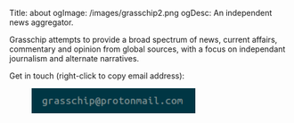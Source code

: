 Title: about
ogImage: /images/grasschip2.png
ogDesc: An independent news aggregator.

Grasschip attempts to provide a broad spectrum of news, current affairs, commentary and opinion from global sources, with a focus on independant journalism and alternate narratives.

Get in touch (right-click to copy email address):

<figure class="image">
	<a href="mailto:grasschip@protonmail.com" title="grasschip at protonmail dot com" target="_blank">
		<img src='../images/email.png' alt='grasschip at protonmail dot com' width="294" height="45" />
	</a>
</figure>

